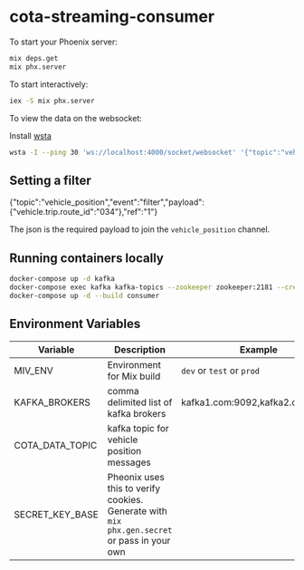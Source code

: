 # cota-streaming-consumer

To start your Phoenix server:

```bash
mix deps.get
mix phx.server
```

To start interactively:

```bash
iex -S mix phx.server
```

To view the data on the websocket:

Install [wsta](https://github.com/esphen/wsta)

```bash
wsta -I --ping 30 'ws://localhost:4000/socket/websocket' '{"topic":"vehicle_position","event":"phx_join","payload":{},"ref":"1"}'
```

## Setting a filter

{"topic":"vehicle_position","event":"filter","payload":{"vehicle.trip.route_id":"034"},"ref":"1"}


The json is the required payload to join the `vehicle_position` channel.

## Running containers locally

```bash
docker-compose up -d kafka
docker-compose exec kafka kafka-topics --zookeeper zookeeper:2181 --create --topic test --partitions 1 --replication-factor 1
docker-compose up -d --build consumer
```

## Environment Variables


| Variable | Description | Example |
| -------- | ----------- | ------- |
| MIV_ENV | Environment for Mix build | `dev` or `test` or `prod`
| KAFKA_BROKERS | comma delimited list of kafka brokers | kafka1.com:9092,kafka2.com:9092
| COTA_DATA_TOPIC | kafka topic for vehicle position messages | |
| SECRET_KEY_BASE | Pheonix uses this to verify cookies. Generate with `mix phx.gen.secret` or pass in your own | |
